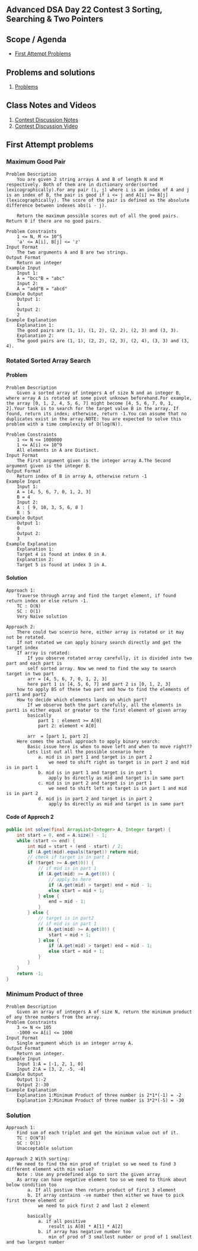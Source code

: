 ## Advanced DSA Day 22 Contest 3 Sorting, Searching & Two Pointers

## Scope / Agenda
- [First Attempt Problems](#first-attempt-problems)
  

## Problems and solutions
1. [Problems](https://github.com/rajpiyush220/Algorithms/tree/master/problems/src/main/java/com/learning/scaler/advance/module2/contest3)

## Class Notes and Videos

1. [Contest Discussion Notes](../../../class_Notes/Advance%20DSA%20Notes/22.%20Contest%203%20Discussion.pdf)
2. [Contest Discussion Video](https://youtu.be/7r_4LT7HJjk)


## First Attempt problems
### Maximum Good Pair
    Problem Description
        You are given 2 string arrays A and B of length N and M respectively. Both of them are in dictionary order(sorted lexicographically).For any pair (i, j) where i is an index of A and j is an index of B, the pair is good if i <= j and A[i] >= B[j] (lexicographically). The score of the pair is defined as the absolute difference between indexes abs(i - j).

        Return the maximum possible scores out of all the good pairs. Return 0 if there are no good pairs.

    Problem Constraints 
        1 <= N, M <= 10^5
        'a' <= A[i], B[j] <= 'z'
    Input Format 
        The two arguments A and B are two strings.
    Output Format 
        Return an integer
    Example Input 
        Input 1:
        A = "bcc"B = "abc"
        Input 2:
        A = "add"B = "abcd"
    Example Output 
        Output 1:
        1
        Output 2:
        2
    Example Explanation 
        Explanation 1:
        The good pairs are (1, 1), (1, 2), (2, 2), (2, 3) and (3, 3).
        Explanation 2:
        The good pairs are (1, 1), (2, 2), (2, 3), (2, 4), (3, 3) and (3, 4).

### Rotated Sorted Array Search
#### Problem
    Problem Description 
        Given a sorted array of integers A of size N and an integer B, where array A is rotated at some pivot unknown beforehand.For example, the array [0, 1, 2, 4, 5, 6, 7] might become [4, 5, 6, 7, 0, 1, 2].Your task is to search for the target value B in the array. If found, return its index; otherwise, return -1.You can assume that no duplicates exist in the array.NOTE: You are expected to solve this problem with a time complexity of O(log(N)).

    Problem Constraints 
        1 <= N <= 1000000
        1 <= A[i] <= 10^9 
        All elements in A are Distinct.
    Input Format 
        The First argument given is the integer array A.The Second argument given is the integer B.
    Output Format 
        Return index of B in array A, otherwise return -1
    Example Input 
        Input 1: 
        A = [4, 5, 6, 7, 0, 1, 2, 3]
        B = 4 
        Input 2: 
        A : [ 9, 10, 3, 5, 6, 8 ]
        B : 5
    Example Output 
        Output 1: 
        0 
        Output 2: 
        3
    Example Explanation 
        Explanation 1: 
        Target 4 is found at index 0 in A. 
        Explanation 2: 
        Target 5 is found at index 3 in A.
#### Solution
    Approach 1:
        Traverse through array and find the target element, if found return index or else return -1.
        TC : O(N)
        SC : O(1)
        Very Naive solution

    Approach 2:
        There could two scenrio here, either array is rotated or it may not be rotated.
        If not rotated we can apply binary search directly and get the target index
        If array is rotated:
            If you observe rotated array carefully, it is divided into two part and each part is
            self sorted array. Now we need to find the way to search target in two part
            arr = [4, 5, 6, 7, 0, 1, 2, 3]
            here part 1 is [4, 5, 6, 7] and part 2 is [0, 1, 2, 3]
        how to apply BS of these two part and how to find the elements of part1 and part2
        How to decide which elements lands on which part?
            If we observe both the part carefully, all the elements in part1 is either equal or greater to the first element of given array
            basically
                part 1 : element >= A[0]
                part 2: element < A[0]

            arr  = [part 1, part 2]
        Here comes the actual approach to apply binary search:
            Basic issue here is when to move left and when to move right??
            Lets list out all the possible scenario here
                a. mid is in part 1 and target is in part 2
                    we need to shift right as target is in part 2 and mid is in part 1
                b. mid is in part 1 and target is in part 1
                    apply bs directly as mid and target is in same part
                c. mid is in part 2 and target is in part 1
                    we need to shift left as target is in part 1 and mid is in part 2
                d. mid is in part 2 and target is in part 2
                    apply bs directly as mid and target is in same part

#### Code of Approch 2
```java
public int solve(final ArrayList<Integer> A, Integer target) {
    int start = 0, end = A.size() - 1;
    while (start <= end) {
        int mid = start + (end - start) / 2;
        if (A.get(mid).equals(target)) return mid;
        // check if target is in part 1
        if (target >= A.get(0)) {
            // if mid is in part 1
            if (A.get(mid) >= A.get(0)) {
                // apply bs here
                if (A.get(mid) > target) end = mid - 1;
                else start = mid + 1;
            } else {
                end = mid - 1;
            }
        } else {
            // target is in part2
            // if mid is in part 1
            if (A.get(mid) >= A.get(0)) {
                start = mid + 1;
            } else {
                if (A.get(mid) > target) end = mid - 1;
                else start = mid + 1;
            }
        }
    }
    return -1;
}
```
            

### Minimum Product of three
    Problem Description 
        Given an array of integers A of size N, return the minimum product of any three numbers from the array.
    Problem Constraints 
        3 <= N <= 105
        -1000 <= A[i] <= 1000
    Input Format 
        Single argument which is an integer array A.
    Output Format 
        Return an integer.
    Example Input 
        Input 1:A = [-1, 2, 1, 0]
        Input 2:A = [3, 2, -5, -4]
    Example Output 
        Output 1:-2
        Output 2:-30
    Example Explanation 
        Explanation 1:Minimum Product of three number is 2*1*(-1) = -2
        Explanation 2:Minimum Product of three number is 3*2*(-5) = -30

### Solution
    Approach 1: 
        Find sum of each triplet and get the minimum value out of it.
        TC : O(N^3)
        SC : O(1)
        Unacceptable solution

    Approach 2 With sorting:
        We need to find the min prod of triplet so we need to find 3 different element with min value?
        Note : Use any predefined algo to sort the given array
        As array can have negative element too so we need to think about below condition too
            a. If all postive then return product of first 3 element
            b. If array contains -ve number then either we have to pick first three element or
                we need to pick first 2 and last 2 element

            basically 
                a. if all positive 
                    result is A[0] * A[1] * A[2]
                b. if array has negative number too
                    min of prod of 3 smallest number or prod of 1 smallest and two largest number



